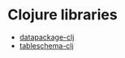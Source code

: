 # Clojure libraries
- [datapackage-clj](software-references/clojure-libraries/datapackage-clj.md)
- [tableschema-clj](software-references/clojure-libraries/tableschema-clj.md)